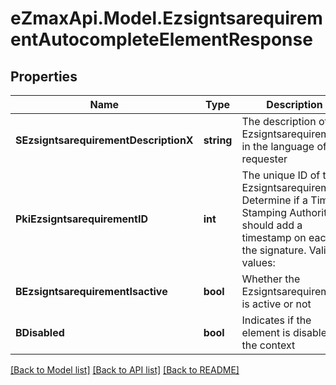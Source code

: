 
# eZmaxApi.Model.EzsigntsarequirementAutocompleteElementResponse

## Properties

Name | Type | Description | Notes
------------ | ------------- | ------------- | -------------
**SEzsigntsarequirementDescriptionX** | **string** | The description of the Ezsigntsarequirement in the language of the requester | 
**PkiEzsigntsarequirementID** | **int** | The unique ID of the Ezsigntsarequirement.  Determine if a Time Stamping Authority should add a timestamp on each of the signature. Valid values:  |Value|Description| |-|-| |1|No. TSA Timestamping will requested. This will make all signatures a lot faster since no round-trip to the TSA server will be required. Timestamping will be made using eZsign server&#39;s time.| |2|Best effort. Timestamping from a Time Stamping Authority will be requested but is not mandatory. In the very improbable case it cannot be completed, the timestamping will be made using eZsign server&#39;s time. **Additional fee applies**| |3|Mandatory. Timestamping from a Time Stamping Authority will be requested and is mandatory. In the very improbable case it cannot be completed, the signature will fail and the user will be asked to retry. **Additional fee applies**| | 
**BEzsigntsarequirementIsactive** | **bool** | Whether the Ezsigntsarequirement is active or not | 
**BDisabled** | **bool** | Indicates if the element is disabled in the context | 

[[Back to Model list]](../README.md#documentation-for-models)
[[Back to API list]](../README.md#documentation-for-api-endpoints)
[[Back to README]](../README.md)

